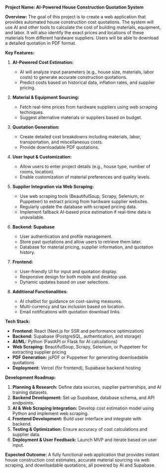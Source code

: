 **Project Name: AI-Powered House Construction Quotation System**

**Overview:**
The goal of this project is to create a web application that provides automated house construction cost quotations. The system will use AI and other tools to calculate the cost of building materials, equipment, and labor. It will also identify the exact prices and locations of these materials from different hardware suppliers. Users will be able to download a detailed quotation in PDF format.

**Key Features:**
1. **AI-Powered Cost Estimation:**
   - AI will analyze input parameters (e.g., house size, materials, labor costs) to generate accurate construction quotations.
   - Predict costs based on historical data, inflation rates, and supplier pricing.

2. **Material & Equipment Sourcing:**
   - Fetch real-time prices from hardware suppliers using web scraping techniques.
   - Suggest alternative materials or suppliers based on budget.

3. **Quotation Generation:**
   - Create detailed cost breakdowns including materials, labor, transportation, and miscellaneous costs.
   - Provide downloadable PDF quotations.

4. **User Input & Customization:**
   - Allow users to enter project details (e.g., house type, number of rooms, location).
   - Enable customization of material preferences and quality levels.

5. **Supplier Integration via Web Scraping:**
   - Use web scraping tools (BeautifulSoup, Scrapy, Selenium, or Puppeteer) to extract pricing from hardware supplier websites.
   - Regularly update the database with scraped pricing data.
   - Implement fallback AI-based price estimation if real-time data is unavailable.

6. **Backend: Supabase**
   - User authentication and profile management.
   - Store past quotations and allow users to retrieve them later.
   - Database for material pricing, supplier information, and quotation history.

7. **Frontend:**
   - User-friendly UI for input and quotation display.
   - Responsive design for both mobile and desktop use.
   - Dynamic updates based on user selections.

8. **Additional Functionalities:**
   - AI chatbot for guidance on cost-saving measures.
   - Multi-currency and tax inclusion based on location.
   - Email notifications with quotation download links.

**Tech Stack:**
- **Frontend:** React (Next.js for SSR and performance optimization)
- **Backend:** Supabase (PostgreSQL, authentication, and storage)
- **AI/ML:** Python (FastAPI or Flask for AI calculations)
- **Web Scraping:** BeautifulSoup, Scrapy, Selenium, or Puppeteer for extracting supplier pricing
- **PDF Generation:** jsPDF or Puppeteer for generating downloadable quotations
- **Deployment:** Vercel (for frontend), Supabase backend hosting

**Development Roadmap:**
1. **Planning & Research:** Define data sources, supplier partnerships, and AI training datasets.
2. **Backend Development:** Set up Supabase, database schema, and API endpoints.
3. **AI & Web Scraping Integration:** Develop cost estimation model using Python and implement web scraping.
4. **Frontend Development:** Build user interface and integrate with backend.
5. **Testing & Optimization:** Ensure accuracy of cost calculations and supplier data.
6. **Deployment & User Feedback:** Launch MVP and iterate based on user input.

**Expected Outcome:**
A fully functional web application that provides instant house construction cost estimates, accurate material sourcing via web scraping, and downloadable quotations, all powered by AI and Supabase.

